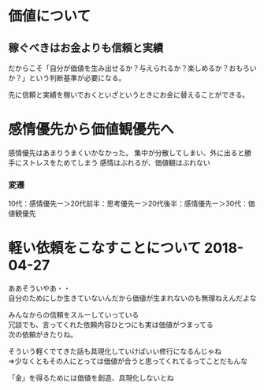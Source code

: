 # 価値について
## 稼ぐべきはお金よりも信頼と実績
だからこそ「自分が価値を生み出せるか？与えられるか？楽しめるか？おもろいか？」という判断基準が必要になる。

先に信頼と実績を稼いでおくといざというときにお金に替えることができる。

# 感情優先から価値観優先へ

感情優先はあまりうまくいかなかった。
集中が分散してしまい、外に出ると勝手にストレスをためてしまう
感情はぶれるが、価値観はぶれない

### 変遷
10代：感情優先ー＞20代前半：思考優先ー＞20代後半：感情優先ー＞30代：価値観優先

# 軽い依頼をこなすことについて 2018-04-27
ああそういやあ・・\
自分のためにしか生きていないんだから価値が生まれないのも無理ねえんだよな

みんなからの信頼をスルーしていっている\
冗談でも、言ってくれた依頼内容ひとつにも実は価値がつまってる\
次の依頼がきたりね。

そういう軽くでてきた話も具現化していけばいい修行になるんじゃね\
⇒少なくともその人にとっては価値が合うと思ってくれてるってことだもんな

「金」を得るためには価値を創造、具現化しないとね
